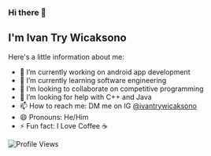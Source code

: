 ### Hi there 👋

## I'm Ivan Try Wicaksono

Here's a little information about me:
- 🔭 I’m currently working on android app development
- 🌱 I’m currently learning software engineering
- 👯 I’m looking to collaborate on competitive programming
- 🤔 I’m looking for help with C++ and Java
- 📫 How to reach me: DM me on IG [@ivantrywicaksono](https://instagram.com/ivantrywicaksono)
- 😄 Pronouns: He/Him
- ⚡ Fun fact: I Love Coffee ☕

![Profile Views](https://komarev.com/ghpvc/?username=ivantrywicaksono&style=for-the-badge&label=PROFILE+VIEWS)
